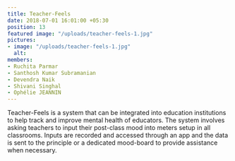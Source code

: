 ```yaml
---
title: Teacher-Feels
date: 2018-07-01 16:01:00 +05:30
position: 13
featured image: "/uploads/teacher-feels-1.jpg"
pictures:
- image: "/uploads/teacher-feels-1.jpg"
  alt:
members:
- Ruchita Parmar
- Santhosh Kumar Subramanian
- Devendra Naik
- Shivani Singhal
- Ophélie JEANNIN
---
```


Teacher-Feels is a system that can be integrated into education institutions to help track and improve mental health of educators. The system involves asking teachers to input their post-class mood into meters setup in all classrooms. Inputs are recorded and accessed through an app and the data is sent to the principle or a dedicated mood-board to provide assistance when necessary.
